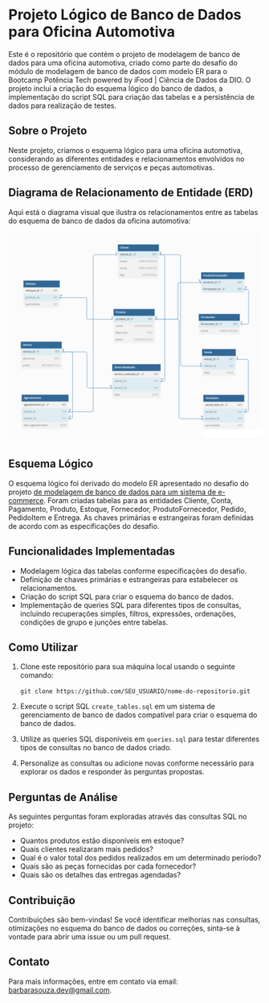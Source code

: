 # Projeto Lógico de Banco de Dados para Oficina Automotiva

Este é o repositório que contém o projeto de modelagem de banco de dados para uma oficina automotiva, criado como parte do desafio do módulo de modelagem de banco de dados com modelo ER para o Bootcamp Potência Tech powered by iFood | Ciência de Dados da DIO. O projeto inclui a criação do esquema lógico do banco de dados, a implementação do script SQL para criação das tabelas e a persistência de dados para realização de testes.

## Sobre o Projeto

Neste projeto, criamos o esquema lógico para uma oficina automotiva, considerando as diferentes entidades e relacionamentos envolvidos no processo de gerenciamento de serviços e peças automotivas.

## Diagrama de Relacionamento de Entidade (ERD)
Aqui está o diagrama visual que ilustra os relacionamentos entre as tabelas do esquema de banco de dados da oficina automotiva:

![Diagrama de Relacionamento de Entidade (ERD)](diagrama-er-2.jpg)
## Esquema Lógico

O esquema lógico foi derivado do modelo ER apresentado no desafio do projeto [de modelagem de banco de dados para um sistema de e-commerce](https://github.com/souzabarbara/projeto-1-banco-de-dados-dio). Foram criadas tabelas para as entidades Cliente, Conta, Pagamento, Produto, Estoque, Fornecedor, ProdutoFornecedor, Pedido, PedidoItem e Entrega. As chaves primárias e estrangeiras foram definidas de acordo com as especificações do desafio.

## Funcionalidades Implementadas

-   Modelagem lógica das tabelas conforme especificações do desafio.
-   Definição de chaves primárias e estrangeiras para estabelecer os relacionamentos.
-   Criação do script SQL para criar o esquema do banco de dados.
-   Implementação de queries SQL para diferentes tipos de consultas, incluindo recuperações simples, filtros, expressões, ordenações, condições de grupo e junções entre tabelas.

## Como Utilizar

1.  Clone este repositório para sua máquina local usando o seguinte comando:
  
    
    `git clone https://github.com/SEU_USUARIO/nome-do-repositorio.git` 
    
2.  Execute o script SQL `create_tables.sql` em um sistema de gerenciamento de banco de dados compatível para criar o esquema do banco de dados.
    
3.  Utilize as queries SQL disponíveis em `queries.sql` para testar diferentes tipos de consultas no banco de dados criado.
    
4.  Personalize as consultas ou adicione novas conforme necessário para explorar os dados e responder às perguntas propostas.
    

## Perguntas de Análise

As seguintes perguntas foram exploradas através das consultas SQL no projeto:

-   Quantos produtos estão disponíveis em estoque?
-   Quais clientes realizaram mais pedidos?
-   Qual é o valor total dos pedidos realizados em um determinado período?
-   Quais são as peças fornecidas por cada fornecedor?
-   Quais são os detalhes das entregas agendadas?

## Contribuição

Contribuições são bem-vindas! Se você identificar melhorias nas consultas, otimizações no esquema do banco de dados ou correções, sinta-se à vontade para abrir uma issue ou um pull request.


## Contato

Para mais informações, entre em contato via email: [barbarasouza.dev@gmail.com](mailto:barbarasouza.dev@gmail.com).